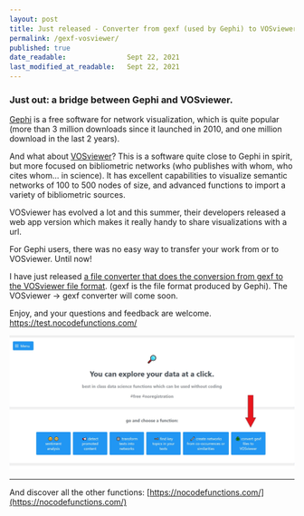 ```yaml
---
layout: post
title: Just released - Converter from gexf (used by Gephi) to VOSviewer json file format
permalink: /gexf-vosviewer/
published: true
date_readable:               Sept 22, 2021
last_modified_at_readable:   Sept 22, 2021
---
```


### Just out: a bridge between Gephi and VOSviewer.

[Gephi](https://gephi.org) is a free software for network visualization, which is quite popular (more than 3 million downloads since it launched in 2010, and one million download in the last 2 years).

And what about [VOSviewer](https://vosviewer.com)? This is a software quite close to Gephi in spirit, but more focused on bibliometric networks (who publishes with whom, who cites whom... in science).
It has excellent capabilities to visualize semantic networks of 100 to 500 nodes of size, and advanced functions to import a variety of bibliometric sources. 

VOSviewer has evolved a lot and this summer, their developers released a web app version which makes it really handy to share visualizations with a url.

For Gephi users, there was no easy way to transfer your work from or to VOSviewer. Until now!

I have just released [a file converter that does the conversion from gexf to the VOSviewer file format](https://test.nocodefunctions.com/networkconverter/network_format_converter.html).
(gexf is the file format produced by Gephi). The VOSviewer -> gexf converter will come soon.

Enjoy, and your questions and feedback are welcome.
https://test.nocodefunctions.com/

![image](/images/new_conversion_function.jpg)

------
And discover all the other functions: [https://nocodefunctions.com/](https://nocodefunctions.com/)

